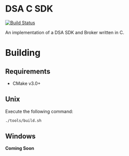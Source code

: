 # DSA C SDK

[![Build Status](https://travis-ci.org/IOT-DSA/sdk-dslink-c.svg?branch=master)](https://travis-ci.org/IOT-DSA/sdk-dslink-c)

An implementation of a DSA SDK and Broker written in C.

# Building

## Requirements

- CMake v3.0+

## Unix

Execute the following command:
```bash
./tools/build.sh
```

## Windows

**Coming Soon**
